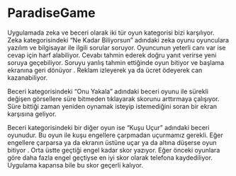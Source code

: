 # ParadiseGame
Uygulamada zeka ve beceri olarak iki tür oyun kategorisi bizi karşılıyor.  
Zeka kategorisindeki “Ne Kadar Biliyorsun” adındaki zeka oyunu oyunculara yazılım ve bilgisayar ile ilgili  sorular soruyor.
Oyuncunun yeterli canı var ise cevap  için harf  alabiliyor.
Cevabı tahmin ederek doğru yanıt verirse yeni soruya geçebiliyor.
Soruyu yanlış tahmin ettiğinde oyun bitiyor ve başlama ekranına geri dönüyor .
Reklam izleyerek ya da ücret ödeyerek can kazanabiliyor.

Beceri kategorisindeki “Onu Yakala” adındaki beceri oyunu ile sürekli değişen görsellere süre bitmeden tıklayarak skorunu arttırmaya çalışıyor.
Süre bittiği zaman yeniden oynamak isteyip istemediğini soran bir ekran karşısına geliyor.


Beceri kategorisindeki bir diğer oyun ise “Kuşu Uçur” adındaki beceri oyunudur.
Bu oyun ile kuşu engellere çarpmadan uçurmamız gerekli. 
Eğer engellere çarparsa ya da ekranın üstüne uçar ya da altına düşerse oyun bitiyor . 
Orta üstte geçtiği engel kadar skor yazıyor. Eğer önceki oyunlara göre daha fazla engel geçtiyse en iyi skor olarak telefona  kaydediliyor. 
Uygulama  kapansa bile  bu skor geçerli kalıyor.
